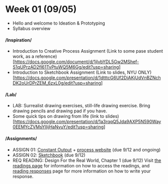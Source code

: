 # Week 01 (09/05)

* Hello and welcome to Ideation & Prototyping
* Syllabus overview

#### /Inspiration/

* Introduction to Creative Process Assignment (Link to some pase student work, as a reference)[https://docs.google.com/document/d/1jIvbYDL5Gw2MShef-S1qUPrzAD2fl61TvPtuWQ5M6Gg/edit?usp=sharing] 
* Introduction to Sketchbook Assignment (Link to slides, NYU ONLY)[https://docs.google.com/presentation/d/1dtttcG6Uf2DiAKjUdVnBZNchDK2oUrDPrZEM_6zxL0g/edit?usp=sharing] 

#### /Lab/

* LAB: Surrealist drawing exercises, still-life drawing exercise. Bring drawing pencils and drawing pad if you have. 
* Some quick tips on drawing from life (link to slides)[https://docs.google.com/presentation/d/1a3rqqQ5Jda9AXP5N590Way0EEMYcZVMsYlIijHaNvuY/edit?usp=sharing]

#### /Assignments/ 

* ASSIGN 01: [Constant Output](constant_output_choices.md) + [process website](Process_Website.md) (due 9/12 and ongoing)
* ASSIGN 02: [Sketchbook](notebook_or_sketchbook.md) (due 9/12)
* REQ READING: Design For the Real World, Chapter 1 (due 9/12) Visit [the readings page](readings.md) for information on how to access the readings, and [reading responses](reading_responses.md) page for more information on how to write your response.
